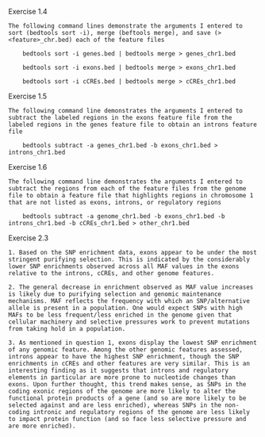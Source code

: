 
Exercise 1.4

    The following command lines demonstrate the arguments I entered to sort (bedtools sort -i), merge (beftools merge), and save (> <feature>_chr.bed) each of the feature files

        bedtools sort -i genes.bed | bedtools merge > genes_chr1.bed

        bedtools sort -i exons.bed | bedtools merge > exons_chr1.bed

        bedtools sort -i cCREs.bed | bedtools merge > cCREs_chr1.bed


Exercise 1.5 

    The following command line demonstrates the arguments I entered to subtract the labeled regions in the exons feature file from the labeled regions in the genes feature file to obtain an introns feature file

        bedtools subtract -a genes_chr1.bed -b exons_chr1.bed > introns_chr1.bed


Exercise 1.6

    The following command line demonstrates the arguments I entered to subtract the regions from each of the feature files from the genome file to obtain a feature file that highlights regions in chromosome 1 that are not listed as exons, introns, or regulatory regions

        bedtools subtract -a genome_chr1.bed -b exons_chr1.bed -b introns_chr1.bed -b cCREs_chr1.bed > other_chr1.bed



Exercise 2.3

    1. Based on the SNP enrichment data, exons appear to be under the most stringent purifying selection. This is indicated by the considerably lower SNP enrichments observed across all MAF values in the exons relative to the introns, cCREs, and other genome features.

    2. The general decrease in enrichment observed as MAF value increases is likely due to purifying selection and genomic maintenance mechanisms. MAF reflects the frequency with which an SNP/alternative allele is present in a population. One would expect SNPs with high MAFs to be less frequent/less enriched in the genome given that cellular machinery and selective pressures work to prevent mutations from taking hold in a population.

    3. As mentioned in question 1, exons display the lowest SNP enrichment of any genomic feature. Among the other genomic features assessed, introns appear to have the highest SNP enrichment, though the SNP enrichments in cCREs and other features are very similar. This is an interesting finding as it suggests that introns and regulatory elements in particular are more prone to nucleotide changes than exons. Upon further thought, this trend makes sense, as SNPs in the coding exonic regions of the genome are more likely to alter the functional protein products of a gene (and so are more likely to be selected against and are less enriched), whereas SNPs in the non-coding intronic and regulatory regions of the genome are less likely to impact protein function (and so face less selective pressure and are more enriched).    